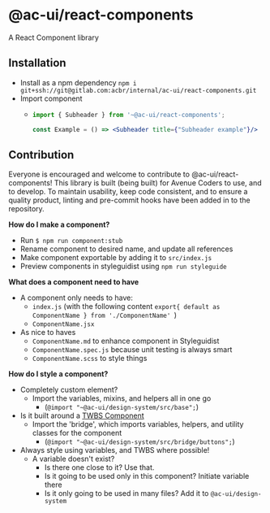 # @ac-ui/react-components

A React Component library

## Installation
- Install as a npm dependency `npm i git+ssh://git@gitlab.com:acbr/internal/ac-ui/react-components.git`
- Import component
    - ```jsx harmony
      import { Subheader } from '~@ac-ui/react-components';
      
      const Example = () => <Subheader title={"Subheader example"}/> 
      ```

## Contribution

Everyone is encouraged and welcome to contribute to @ac-ui/react-components! This library is built (being built) for 
Avenue Coders to use, and to develop. To maintain usability, keep code consistent, and to ensure a quality product,
linting and pre-commit hooks have been added in to the repository.

**How do I make a component?**
- Run `$ npm run component:stub`
- Rename component to desired name, and update all references
- Make component exportable by adding it to `src/index.js`
- Preview components in styleguidist using `npm run styleguide`

**What does a component need to have**
- A component only needs to have:
    - `index.js` (with the following content `export{ default as ComponentName } from './ComponentName' `)
    - `ComponentName.jsx`
- As nice to haves
    - `ComponentName.md` to enhance component in Styleguidist
    - `ComponentName.spec.js` because unit testing is always smart
    - `ComponentName.scss` to style things

**How do I style a component?**
- Completely custom element?
    - Import the variables, mixins, and helpers all in one go
        - (`@import "~@ac-ui/design-system/src/base";`)
- Is it built around a [TWBS Component](https://getbootstrap.com/docs/4.1/components)
    - Import the 'bridge', which imports variables, helpers, and utility classes for the component
        - (`@import "~@ac-ui/design-system/src/bridge/buttons";`)
- Always style using variables, and TWBS where possible!
    - A variable doesn't exist? 
        - Is there one close to it? Use that.
        - Is it going to be used only in this component? Initiate variable there
        - Is it only going to be used in many files? Add it to `@ac-ui/design-system`
